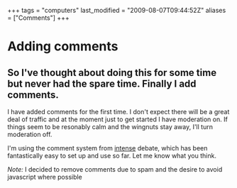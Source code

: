 +++
tags = "computers"
last_modified = "2009-08-07T09:44:52Z"
aliases = ["Comments"]
+++
# Adding comments

## So I've thought about doing this for some time but never had the spare time. Finally I add comments.

I have added comments for the first time. I don't expect there will be
a great deal of traffic and at the moment just to get started I have
moderation on. If things seem to be resonably calm and the wingnuts
stay away, I'll turn moderation off.

I'm using the comment system from [intense][5] debate, which has been
fantastically easy to set up and use so far. Let me know what you
think.

*Note:* I decided to remove comments due to spam and the desire to avoid
javascript where possible

[1]: http://www.uncarved.com/articles/Comments
[2]: http://www.uncarved.com/
[3]: http://www.uncarved.com/articles/contact
[4]: http://www.uncarved.com/login/
[5]: http://intensedebate.com/
[6]: http://www.uncarved.com/tags/computers
[7]: mailto:sean@uncarved.com
[8]: http://creativecommons.org/licenses/by-sa/4.0/

